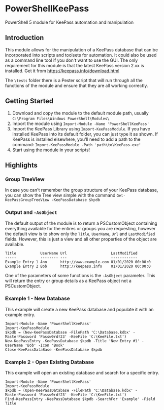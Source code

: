 # PowerShellKeePass
PowerShell 5 module for KeePass automation and manipulation

## Introduction
This module allows for the manipulation of a KeePass database that can be incorporated into scripts and toolsets for automation.  It could also be used as a command line tool if you don't want to use the GUI.  The only requirement for this module is that the latest KeePass version 2.xx is installed.  Get it from https://keepass.info/download.html

The `\tests` folder there is a Pester script that will run through all the functions of the module and ensure that they are all working correctly.

## Getting Started
1. Download and copy the module to the default module path, usually `C:\Program Files\Windows PowerShell\Modules\`
2. Import the module using `Import-Module -Name 'PowerShellKeePass'`
3. Import the KeePass Library using `Import-KeePassModule`.  If you have installed KeePass into its default folder, you can just type it as shown.  If KeePass is installed elsewhere, you'll need to add a path to the command: `Import-KeePassModule -Path 'path\to\KeePass.exe'`
4. Start using the module in your scripts!

## Highlights
### Group TreeView
In case you can't remember the group structure of your KeePass database, you can show the Tree view simple with the command `Get-KeePassGroupTreeView -KeePassDatabase $kpdb`

### Output and `-AsObject`
The default output of the module is to return a PSCustomObject containing everything available for the entires or groups you are requesting, however the default view is to show only the `Title`, `UserName`, `Url` and `LastModified` fields.  However, this is just a view and all other properties of the object are available.

    Title           UserName Url                    LastModified
    -----           -------- ---                    ------------
    Example Entry 1 Ann      http://www.example.com 01/01/2020 00:00:0
    Example Entry 2 Bob      http://keepass.info    01/01/2020 00:00:0

One of the parameters of some functions is the `-AsObject` parameter.  This will return the entry or group details as a KeePass object not a PSCustomObject.  


### Example 1 - New Database
This example will create a new KeePass database and populate it with an example entry.

    Import-Module -Name 'PowerShellKeePass'
    Import-KeePassModule
    $kpdb = (New-KeePassDatabase -FilePath 'C:\Database.kdbx' -MasterPassword 'Passw0rd!23' -KeeFile 'C:\KeeFile.txt')
    New-KeePassEntry -KeePassDatabase $kpdb -Title 'New Entry #1' -UserName 'Bob' -Icon 'Book'
    Close-KeePassDataBase -KeePassDatabase $kpdb

### Example 2 - Open Existing Database
This example will open an existing database and search for a specific entry.

    Import-Module -Name 'PowerShellKeePass'
    Import-KeePassModule
    $kpdb = (Open-KeePassDatabase -FilePath 'C:\Database.kdbx' -MasterPassword 'Passw0rd!23' -KeeFile 'C:\KeeFile.txt')
    Find-KeePassEntry -KeePassDatabase $kpdb -SearchFor 'Example' -Field Title
